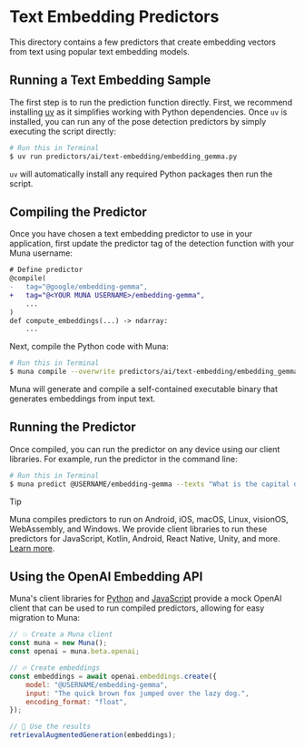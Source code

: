 # Text Embedding Predictors
This directory contains a few predictors that create embedding vectors from text using popular text embedding models.

## Running a Text Embedding Sample
The first step is to run the prediction function directly. First, we recommend installing [uv](https://docs.astral.sh/uv/getting-started/installation/) as it simplifies working with Python dependencies. Once `uv` is installed, you can run 
any of the pose detection predictors by simply executing the script directly:
```bash
# Run this in Terminal
$ uv run predictors/ai/text-embedding/embedding_gemma.py
```

`uv` will automatically install any required Python packages then run the script.

## Compiling the Predictor
Once you have chosen a text embedding predictor to use in your application, first update the predictor tag of the 
detection function with your Muna username:
```diff
# Define predictor
@compile(
-   tag="@google/embedding-gemma",
+   tag="@<YOUR MUNA USERNAME>/embedding-gemma",
    ...
)
def compute_embeddings(...) -> ndarray:
    ...
```

Next, compile the Python code with Muna:
```bash
# Run this in Terminal
$ muna compile --overwrite predictors/ai/text-embedding/embedding_gemma.py
```

Muna will generate and compile a self-contained executable binary that generates embeddings from input text.

## Running the Predictor
Once compiled, you can run the predictor on any device using our client libraries. For example, run the predictor in 
the command line:
```bash
# Run this in Terminal
$ muna predict @USERNAME/embedding-gemma --texts "What is the capital of France?"
```

> [!TIP]
> Muna compiles predictors to run on Android, iOS, macOS, Linux, visionOS, WebAssembly, and Windows. We provide
> client libraries to run these predictors for JavaScript, Kotlin, Android, React Native, Unity, and more.
> [Learn more](https://docs.muna.ai/predictions/create).

## Using the OpenAI Embedding API
Muna's client libraries for [Python](https://github.com/muna-ai/muna-py) and [JavaScript](https://github.com/muna-ai/muna-js) 
provide a mock OpenAI client that can be used to run compiled predictors, allowing for easy migration to Muna:

```js
// 💥 Create a Muna client
const muna = new Muna();
const openai = muna.beta.openai;

// 🔥 Create embeddings
const embeddings = await openai.embeddings.create({
    model: "@USERNAME/embedding-gemma",
    input: "The quick brown fox jumped over the lazy dog.",
    encoding_format: "float",
});

// 🚀 Use the results
retrievalAugmentedGeneration(embeddings);
```
